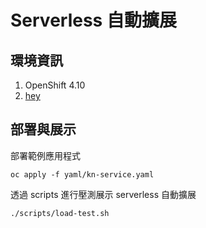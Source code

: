 # Serverless 自動擴展

## 環境資訊
1. OpenShift 4.10
2. [hey](https://github.com/rakyll/hey)

## 部署與展示

部署範例應用程式
```
oc apply -f yaml/kn-service.yaml
```

透過 scripts 進行壓測展示 serverless 自動擴展
```
./scripts/load-test.sh
```
